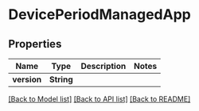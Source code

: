 # DevicePeriodManagedApp

## Properties

Name | Type | Description | Notes
------------ | ------------- | ------------- | -------------
**version** | **String** |  |

[[Back to Model list]](./README.md#documentation-for-models) [[Back to API list]](./README.md#documentation-for-api-endpoints) [[Back to README]](../README.md)
